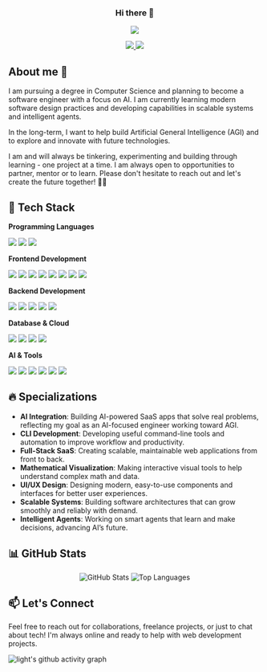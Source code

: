 <h3 align="center"> Hi there 👋</h3> 

<p align="center"> 
<img src="https://komarev.com/ghpvc/?username=khabzo&label=Profile%20views&color=0e75b6&style=flat)"> 
</p> 

<p align="center"> 
<a href="https://www.patreon.com/khabzox"> 
<img src="https://img.shields.io/badge/Patreon-F96854?style=for-the-badge&logo=patreon&logoColor=white" /> 
</a> 
<a href="https://www.buymeacoffee.com/abdelkabirouadoukou"> 
<img src="https://img.shields.io/badge/Buy%20Me%20a%20Coffee-ffdd00?style=for-the-badge&logo=buy-me-a-coffee&logoColor=black" /> 
</a> 
</p> 

## About me :dizzy:
 
I am pursuing a degree in Computer Science and planning to become a software engineer with a focus on AI. I am currently learning modern software design practices and developing capabilities in scalable systems and intelligent agents. 

In the long-term, I want to help build Artificial General Intelligence (AGI) and to explore and innovate with future technologies. 

I am and will always be tinkering, experimenting and building through learning - one project at a time. I am always open to opportunities to partner, mentor or to learn. Please don't hesitate to reach out and let's create the future together!  🚀🤖

## 🚀 Tech Stack

**Programming Languages**
<p>
<img src="https://img.shields.io/badge/JavaScript-F7DF1E?style=for-the-badge&logo=javascript&logoColor=black" />
<img src="https://img.shields.io/badge/TypeScript-007ACC?style=for-the-badge&logo=typescript&logoColor=white" />
<img src="https://img.shields.io/badge/Python-3776AB?style=for-the-badge&logo=python&logoColor=white" />
</p>

**Frontend Development**
<p>
<img src="https://img.shields.io/badge/HTML5-E34F26?style=for-the-badge&logo=html5&logoColor=white" />
<img src="https://img.shields.io/badge/CSS3-1572B6?style=for-the-badge&logo=css3&logoColor=white" />
<img src="https://img.shields.io/badge/React-20232A?style=for-the-badge&logo=react&logoColor=61DAFB" />
<img src="https://img.shields.io/badge/Next.js-000000?style=for-the-badge&logo=nextdotjs&logoColor=white" />
<img src="https://img.shields.io/badge/Three.js-000000?style=for-the-badge&logo=three.js&logoColor=white" />
<img src="https://img.shields.io/badge/Tailwind_CSS-38B2AC?style=for-the-badge&logo=tailwind-css&logoColor=white" />
<img src="https://img.shields.io/badge/shadcn%2Fui-000000?style=for-the-badge&logo=shadcnui&logoColor=white" />
<img src="https://img.shields.io/badge/Bootstrap-563D7C?style=for-the-badge&logo=bootstrap&logoColor=white" />
</p>

**Backend Development**
<p>
<img src="https://img.shields.io/badge/Node.js-339933?style=for-the-badge&logo=nodedotjs&logoColor=white" />
<img src="https://img.shields.io/badge/Bun-000000?style=for-the-badge&logo=bun&logoColor=white" />
<img src="https://img.shields.io/badge/Express.js-000000?style=for-the-badge&logo=express&logoColor=white" />
<img src="https://img.shields.io/badge/FastAPI-009688?style=for-the-badge&logo=fastapi&logoColor=white" />
<img src="https://img.shields.io/badge/REST_API-FF6C37?style=for-the-badge&logo=postman&logoColor=white" />
</p>

**Database & Cloud**
<p>
<img src="https://img.shields.io/badge/MongoDB-4EA94B?style=for-the-badge&logo=mongodb&logoColor=white" />
<img src="https://img.shields.io/badge/Supabase-181818?style=for-the-badge&logo=supabase&logoColor=white" />
<img src="https://img.shields.io/badge/Firebase-FFCA28?style=for-the-badge&logo=firebase&logoColor=black" />
<img src="https://img.shields.io/badge/Redis-DC382D?style=for-the-badge&logo=redis&logoColor=white" />
</p>

**AI & Tools**
<p>
<img src="https://img.shields.io/badge/Generative_AI-FF6B6B?style=for-the-badge&logo=openai&logoColor=white" />
<img src="https://img.shields.io/badge/Git-F05032?style=for-the-badge&logo=git&logoColor=white" />
<img src="https://img.shields.io/badge/Linux-FCC624?style=for-the-badge&logo=linux&logoColor=black" />
<img src="https://img.shields.io/badge/Ubuntu-E95420?style=for-the-badge&logo=ubuntu&logoColor=white" />
<img src="https://img.shields.io/badge/Figma-F24E1E?style=for-the-badge&logo=figma&logoColor=white" />
<img src="https://img.shields.io/badge/Clerk-6C47FF?style=for-the-badge&logo=clerk&logoColor=white" />
</p>

## 🔥 Specializations
 
* **AI Integration**: Building AI-powered SaaS apps that solve real problems, reflecting my goal as an AI-focused engineer working toward AGI.
* **CLI Development**: Developing useful command-line tools and automation to improve workflow and productivity.
* **Full-Stack SaaS**: Creating scalable, maintainable web applications from front to back.
* **Mathematical Visualization**: Making interactive visual tools to help understand complex math and data.
* **UI/UX Design**: Designing modern, easy-to-use components and interfaces for better user experiences.
* **Scalable Systems**: Building software architectures that can grow smoothly and reliably with demand.
* **Intelligent Agents**: Working on smart agents that learn and make decisions, advancing AI’s future.
 
## 📊 GitHub Stats
 
<div align="center"> 
<img src="https://github-readme-stats.vercel.app/api?username=khabzox&show_icons=true&theme=radical&hide_border=true" alt="GitHub Stats" /> 
<img src="https://github-readme-stats.vercel.app/api/top-langs/?username=khabzox&layout=compact&theme=radical&hide_border=true" alt="Top Languages" /> 
</div> 

## 📫 Let's Connect
 
Feel free to reach out for collaborations, freelance projects, or just to chat about tech! I'm always online and ready to help with web development projects.

![light's github activity graph](https://github-readme-activity-graph.vercel.app/graph?username=khabzox&theme=high-contrast)


